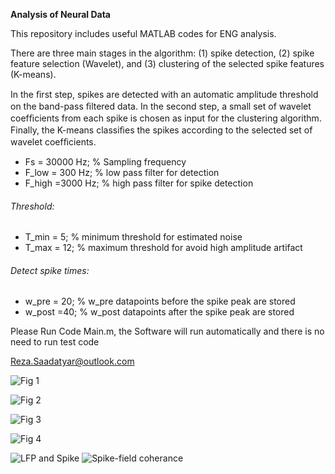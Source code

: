 **Analysis of Neural Data**

This repository includes useful MATLAB codes for ENG analysis.

There are three main stages in the algorithm: (1) spike detection, (2) spike feature selection (Wavelet), and (3) clustering of the selected spike features (K-means).

In the ﬁrst step, spikes are detected with an automatic amplitude threshold on the band-pass ﬁltered data. In the second step, a small set of wavelet coefﬁcients from each spike is chosen as input for the clustering algorithm. Finally, the K-means classiﬁes the spikes according to the selected set of wavelet coefﬁcients.

* Fs = 30000 Hz;                 % Sampling frequency  
* F_low = 300 Hz;                % low pass filter for detection  
* F_high =3000 Hz;               % high pass filter for spike detection  

###### Threshold:
* T_min = 5;                     % minimum threshold for estimated noise 
* T_max = 12;                    % maximum threshold for avoid high amplitude artifact 

###### Detect spike times:
* w_pre = 20;                     % w_pre datapoints before the spike peak are stored
* w_post =40;                     % w_post datapoints after the spike peak are stored 

Please Run Code Main.m, the Software will run automatically and there is no need to run test code

Reza.Saadatyar@outlook.com

![Fig 1](https://user-images.githubusercontent.com/96347878/161287895-da71b39e-3021-4504-aa00-fc82563f743e.png)

![Fig 2](https://user-images.githubusercontent.com/96347878/161290847-c900dbc1-ef80-4b56-95e4-28ed376e0124.png)

![Fig 3](https://user-images.githubusercontent.com/96347878/161295295-a9241f44-24dd-46e0-be94-ddd8bf5c7191.png)

![Fig 4](https://user-images.githubusercontent.com/96347878/161295539-74ee8a41-c554-446a-bc28-bdcb3bbf297f.png)

![LFP and Spike](https://user-images.githubusercontent.com/96347878/190426102-ca234081-6c7e-496d-bd3d-df2d0a20a709.png)
![Spike-field coherance](https://user-images.githubusercontent.com/96347878/190426133-7cb57ce4-d2f1-4f74-a9ed-9ce2471194bb.png)

